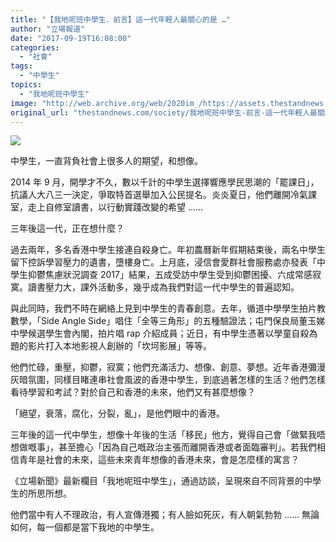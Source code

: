```yaml
---
title: "【我地呢班中學生．前言】這一代年輕人最關心的是 …"
author: "立場報道"
date: "2017-09-19T16:08:00"
categories:
  - "社會"
tags:
  - "中學生"
topics:
  - "我地呢班中學生"
image: "http://web.archive.org/web/2020im_/https://assets.thestandnews.com/media/photos/student-07_eSIFY.png"
original_url: "thestandnews.com/society/我地呢班中學生-前言-這一代年輕人最關心的是"
---
```

![](http://web.archive.org/web/2020im_/https://assets.thestandnews.com/media/photos/student-07_eSIFY.png)

中學生，一直背負社會上很多人的期望，和想像。

2014 年 9 月，開學才不久，數以千計的中學生選擇響應學民思潮的「罷課日」，抗議人大八三一決定，爭取特首選舉加入公民提名。炎炎夏日，他們離開冷氣課室，走上自修室讀書，以行動實踐改變的希望 ......

三年後這一代，正在想什麼？

過去兩年，多名香港中學生接連自殺身亡。年初農曆新年假期結束後，兩名中學生留下控訴學習壓力的遺書，墮樓身亡。上月底，浸信會愛群社會服務處亦發表「中學生抑鬱焦慮狀況調查 2017」結果，五成受訪中學生受到抑鬱困擾、六成常感寂寞。讀書壓力大，課外活動多，幾乎成為我們對這一代中學生的普遍認知。

與此同時，我們不時在網絡上見到中學生的青春創意。去年，循道中學學生拍片教數學，「Side Angle Side」唱住「全等三角形」的五種驗證法；屯門保良局董玉娣中學候選學生會內閣，拍片唱 rap 介紹成員；近日，有中學生憑著以學童自殺為題的影片打入本地影視人創辦的「坎坷影展」等等。

他們忙碌，重壓，抑鬱，寂寞；他們充滿活力、想像、創意、夢想。近年香港彌漫灰暗氛圍，同樣目睹連串社會風波的香港中學生，到底過著怎樣的生活？他們怎樣看待學習和考試？對於自己和香港的未來，他們又有甚麼想像？

「絕望，衰落，腐化，分裂，亂」，是他們眼中的香港。

三年後的這一代中學生，想像十年後的生活「移民」他方，覺得自己會「做緊我唔想做嘅事」，甚至擔心「因為自己嘅政治主張而離開香港或者面臨審判」。若我們相信青年是社會的未來，這些未來青年想像的香港未來，會是怎麼樣的寓言？

《立場新聞》最新欄目「我地呢班中學生」，通過訪談，呈現來自不同背景的中學生的所思所想。

他們當中有人不理政治，有人宣傳港獨；有人臉如死灰，有人朝氣勃勃 …… 無論如何，每一個都是當下我地的中學生。